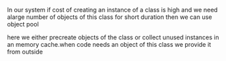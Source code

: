 In our system if cost of creating an instance of a class is high and we need alarge number
of objects of this class for short duration then we can use object pool

here we either precreate objects of the class or collect unused instances in an memory cache.when code needs an object of this class we provide it from outside
